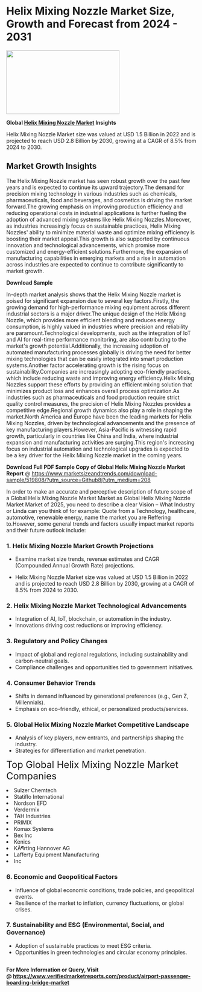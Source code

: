 <H1>Helix Mixing Nozzle Market Size, Growth and Forecast from 2024 - 2031</H1><img class="aligncenter size-medium wp-image-584254" src="https://thirdeyenews.in/wp-content/uploads/2024/09/Global-Market-Research-300x168.jpeg" alt="" width="300" height="168" /><p><strong>Global&nbsp;<a href="https://www.marketsizeandtrends.com/download-sample/519808/?utm_source=Github8j?utm_medium=208">Helix Mixing Nozzle Market</a> Insights</strong></p><p>Helix Mixing Nozzle Market size was valued at USD 1.5 Billion in 2022 and is projected to reach USD 2.8 Billion by 2030, growing at a CAGR of 8.5% from 2024 to 2030.</p><p><h2>Market Growth Insights</h2> <p>The Helix Mixing Nozzle market has seen robust growth over the past few years and is expected to continue its upward trajectory.The demand for precision mixing technology in various industries such as chemicals, pharmaceuticals, food and beverages, and cosmetics is driving the market forward.The growing emphasis on improving production efficiency and reducing operational costs in industrial applications is further fueling the adoption of advanced mixing systems like Helix Mixing Nozzles.Moreover, as industries increasingly focus on sustainable practices, Helix Mixing Nozzles' ability to minimize material waste and optimize mixing efficiency is boosting their market appeal.This growth is also supported by continuous innovation and technological advancements, which promise more customized and energy-efficient solutions.Furthermore, the expansion of manufacturing capabilities in emerging markets and a rise in automation across industries are expected to continue to contribute significantly to market growth.</p> <p><strong>Download Sample</strong></p> <p>In-depth market analysis shows that the Helix Mixing Nozzle market is poised for significant expansion due to several key factors.Firstly, the growing demand for high-performance mixing equipment across different industrial sectors is a major driver.The unique design of the Helix Mixing Nozzle, which provides more efficient blending and reduces energy consumption, is highly valued in industries where precision and reliability are paramount.Technological developments, such as the integration of IoT and AI for real-time performance monitoring, are also contributing to the market's growth potential.Additionally, the increasing adoption of automated manufacturing processes globally is driving the need for better mixing technologies that can be easily integrated into smart production systems.Another factor accelerating growth is the rising focus on sustainability.Companies are increasingly adopting eco-friendly practices, which include reducing waste and improving energy efficiency.Helix Mixing Nozzles support these efforts by providing an efficient mixing solution that minimizes product loss and enhances overall process optimization.As industries such as pharmaceuticals and food production require strict quality control measures, the precision of Helix Mixing Nozzles provides a competitive edge.Regional growth dynamics also play a role in shaping the market.North America and Europe have been the leading markets for Helix Mixing Nozzles, driven by technological advancements and the presence of key manufacturing players.However, Asia-Pacific is witnessing rapid growth, particularly in countries like China and India, where industrial expansion and manufacturing activities are surging.This region's increasing focus on industrial automation and technological upgrades is expected to be a key driver for the Helix Mixing Nozzle market in the coming years.<p><span class=""><strong>Download Full PDF Sample Copy of Global Helix Mixing Nozzle Market Report</strong> @ <a href="https://www.marketsizeandtrends.com/download-sample/519808/?utm_source=Github8j?utm_medium=208" target="_blank">https://www.marketsizeandtrends.com/download-sample/519808/?utm_source=Github8j?utm_medium=208</a></span></p><p>In order to make an accurate and perceptive description of future scope of a Global&nbsp;Helix Mixing Nozzle Market Market as Global&nbsp;Helix Mixing Nozzle Market Market of 2025, you need to describe a clear Vision &ndash; What Industry or Linda can you think of for example: Quote from a Technology, healthcare, automotive, renewable energy, name the market you are Reffering to.However, some general trends and factors usually impact market reports and their future outlook include:</p><h3>1.&nbsp;<strong>Helix Mixing Nozzle Market Growth Projections</strong></h3><ul><li>Examine market size trends, revenue estimates and CAGR (Compounded Annual Growth Rate) projections.</li><li><p>Helix Mixing Nozzle Market size was valued at USD 1.5 Billion in 2022 and is projected to reach USD 2.8 Billion by 2030, growing at a CAGR of 8.5% from 2024 to 2030.</p></li></ul><h3>2.&nbsp;<strong>Helix Mixing Nozzle Market Technological Advancements</strong></h3><ul><li>Integration of AI, IoT, blockchain, or automation in the industry.</li><li>Innovations driving cost reductions or improving efficiency.</li></ul><h3>3.&nbsp;<strong>Regulatory and Policy Changes</strong></h3><ul><li>Impact of global and regional regulations, including sustainability and carbon-neutral goals.</li><li>Compliance challenges and opportunities tied to government initiatives.</li></ul><h3>4.&nbsp;<strong>Consumer Behavior Trends</strong></h3><ul><li>Shifts in demand influenced by generational preferences (e.g., Gen Z, Millennials).</li><li>Emphasis on eco-friendly, ethical, or personalized products/services.</li></ul><h3>5.&nbsp;<strong>Global Helix Mixing Nozzle Market Competitive Landscape</strong></h3><ul><li>Analysis of key players, new entrants, and partnerships shaping the industry.</li><li>Strategies for differentiation and market penetration.</li></ul><p data-pm-slice="1 1 []"><span style="color: inherit; font-family: inherit; font-size: 25px;">Top Global Helix Mixing Nozzle Market Companies</span></p><div class="" data-test-id=""><p><li>Sulzer Chemtech</li><li> Statiflo International</li><li> Nordson EFD</li><li> Verdermix</li><li> TAH Industries</li><li> PRIMIX</li><li> Komax Systems</li><li> Bex Inc</li><li> Kenics</li><li> KÃ¶rting Hannover AG</li><li> Lafferty Equipment Manufacturing</li><li> Inc</li></p></div><h3>6.&nbsp;<strong>Economic and Geopolitical Factors</strong></h3><ul><li>Influence of global economic conditions, trade policies, and geopolitical events.</li><li>Resilience of the market to inflation, currency fluctuations, or global crises.</li></ul><h3>7.&nbsp;<strong>Sustainability and ESG (Environmental, Social, and Governance)</strong></h3><ul><li>Adoption of sustainable practices to meet ESG criteria.</li><li>Opportunities in green technologies and circular economy principles.</li></ul><h2><strong style="font-size: 14px;">For More Information or Query, Visit @&nbsp;</strong><a style="background-color: #ffffff; font-size: 14px;" href="https://www.marketsizeandtrends.com/report/helix-mixing-nozzle-market/" target="_blank">https://www.verifiedmarketreports.com/product/airport-passenger-boarding-bridge-market</a></h2>